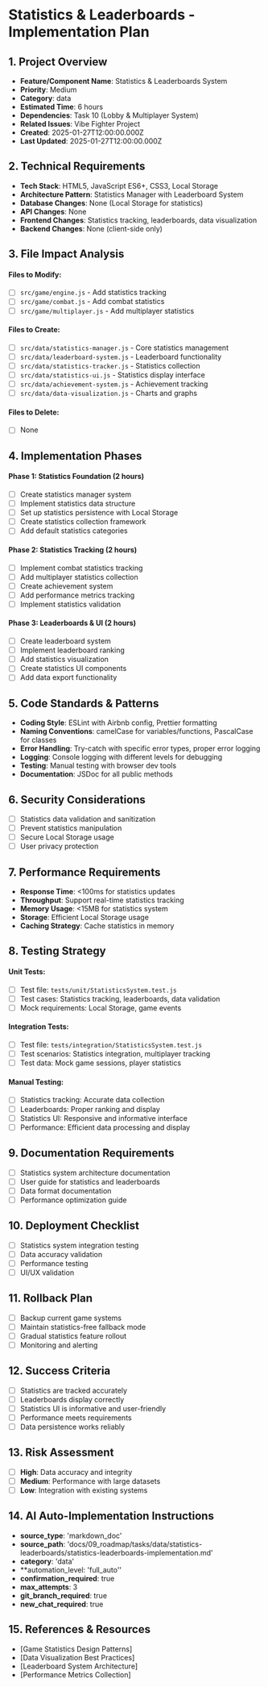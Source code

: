# Statistics & Leaderboards - Implementation Plan

## 1. Project Overview
- **Feature/Component Name**: Statistics & Leaderboards System
- **Priority**: Medium
- **Category**: data
- **Estimated Time**: 6 hours
- **Dependencies**: Task 10 (Lobby & Multiplayer System)
- **Related Issues**: Vibe Fighter Project
- **Created**: 2025-01-27T12:00:00.000Z
- **Last Updated**: 2025-01-27T12:00:00.000Z

## 2. Technical Requirements
- **Tech Stack**: HTML5, JavaScript ES6+, CSS3, Local Storage
- **Architecture Pattern**: Statistics Manager with Leaderboard System
- **Database Changes**: None (Local Storage for statistics)
- **API Changes**: None
- **Frontend Changes**: Statistics tracking, leaderboards, data visualization
- **Backend Changes**: None (client-side only)

## 3. File Impact Analysis
#### Files to Modify:
- [ ] `src/game/engine.js` - Add statistics tracking
- [ ] `src/game/combat.js` - Add combat statistics
- [ ] `src/game/multiplayer.js` - Add multiplayer statistics

#### Files to Create:
- [ ] `src/data/statistics-manager.js` - Core statistics management
- [ ] `src/data/leaderboard-system.js` - Leaderboard functionality
- [ ] `src/data/statistics-tracker.js` - Statistics collection
- [ ] `src/data/statistics-ui.js` - Statistics display interface
- [ ] `src/data/achievement-system.js` - Achievement tracking
- [ ] `src/data/data-visualization.js` - Charts and graphs

#### Files to Delete:
- [ ] None

## 4. Implementation Phases

#### Phase 1: Statistics Foundation (2 hours)
- [ ] Create statistics manager system
- [ ] Implement statistics data structure
- [ ] Set up statistics persistence with Local Storage
- [ ] Create statistics collection framework
- [ ] Add default statistics categories

#### Phase 2: Statistics Tracking (2 hours)
- [ ] Implement combat statistics tracking
- [ ] Add multiplayer statistics collection
- [ ] Create achievement system
- [ ] Add performance metrics tracking
- [ ] Implement statistics validation

#### Phase 3: Leaderboards & UI (2 hours)
- [ ] Create leaderboard system
- [ ] Implement leaderboard ranking
- [ ] Add statistics visualization
- [ ] Create statistics UI components
- [ ] Add data export functionality

## 5. Code Standards & Patterns
- **Coding Style**: ESLint with Airbnb config, Prettier formatting
- **Naming Conventions**: camelCase for variables/functions, PascalCase for classes
- **Error Handling**: Try-catch with specific error types, proper error logging
- **Logging**: Console logging with different levels for debugging
- **Testing**: Manual testing with browser dev tools
- **Documentation**: JSDoc for all public methods

## 6. Security Considerations
- [ ] Statistics data validation and sanitization
- [ ] Prevent statistics manipulation
- [ ] Secure Local Storage usage
- [ ] User privacy protection

## 7. Performance Requirements
- **Response Time**: <100ms for statistics updates
- **Throughput**: Support real-time statistics tracking
- **Memory Usage**: <15MB for statistics system
- **Storage**: Efficient Local Storage usage
- **Caching Strategy**: Cache statistics in memory

## 8. Testing Strategy

#### Unit Tests:
- [ ] Test file: `tests/unit/StatisticsSystem.test.js`
- [ ] Test cases: Statistics tracking, leaderboards, data validation
- [ ] Mock requirements: Local Storage, game events

#### Integration Tests:
- [ ] Test file: `tests/integration/StatisticsSystem.test.js`
- [ ] Test scenarios: Statistics integration, multiplayer tracking
- [ ] Test data: Mock game sessions, player statistics

#### Manual Testing:
- [ ] Statistics tracking: Accurate data collection
- [ ] Leaderboards: Proper ranking and display
- [ ] Statistics UI: Responsive and informative interface
- [ ] Performance: Efficient data processing and display

## 9. Documentation Requirements
- [ ] Statistics system architecture documentation
- [ ] User guide for statistics and leaderboards
- [ ] Data format documentation
- [ ] Performance optimization guide

## 10. Deployment Checklist
- [ ] Statistics system integration testing
- [ ] Data accuracy validation
- [ ] Performance testing
- [ ] UI/UX validation

## 11. Rollback Plan
- [ ] Backup current game systems
- [ ] Maintain statistics-free fallback mode
- [ ] Gradual statistics feature rollout
- [ ] Monitoring and alerting

## 12. Success Criteria
- [ ] Statistics are tracked accurately
- [ ] Leaderboards display correctly
- [ ] Statistics UI is informative and user-friendly
- [ ] Performance meets requirements
- [ ] Data persistence works reliably

## 13. Risk Assessment
- [ ] **High**: Data accuracy and integrity
- [ ] **Medium**: Performance with large datasets
- [ ] **Low**: Integration with existing systems

## 14. AI Auto-Implementation Instructions
- **source_type**: 'markdown_doc'
- **source_path**: 'docs/09_roadmap/tasks/data/statistics-leaderboards/statistics-leaderboards-implementation.md'
- **category**: 'data'
- **automation_level: 'full_auto''
- **confirmation_required**: true
- **max_attempts**: 3
- **git_branch_required**: true
- **new_chat_required**: true

## 15. References & Resources
- [Game Statistics Design Patterns]
- [Data Visualization Best Practices]
- [Leaderboard System Architecture]
- [Performance Metrics Collection] 